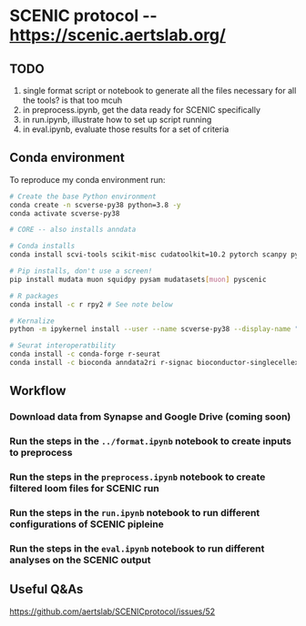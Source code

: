 # SCENIC protocol -- https://scenic.aertslab.org/

## TODO
1. single format script or notebook to generate all the files necessary for all the tools? is that too mcuh
2. in preprocess.ipynb, get the data ready for SCENIC specifically
3. in run.ipynb, illustrate how to set up script running
3. in eval.ipynb, evaluate those results for a set of criteria

## Conda environment

To reproduce my conda environment run:

```bash
# Create the base Python environment
conda create -n scverse-py38 python=3.8 -y
conda activate scverse-py38

# CORE -- also installs anndata

# Conda installs
conda install scvi-tools scikit-misc cudatoolkit=10.2 pytorch scanpy python-igraph leidenalg louvain -c conda-forge

# Pip installs, don't use a screen!
pip install mudata muon squidpy pysam mudatasets[muon] pyscenic

# R packages
conda install -c r rpy2 # See note below

# Kernalize
python -m ipykernel install --user --name scverse-py38 --display-name "Python 3.8 scverse"

# Seurat interoperatbility
conda install -c conda-forge r-seurat
conda install -c bioconda anndata2ri r-signac bioconductor-singlecellexperiment
```

## Workflow

### Download data from Synapse and Google Drive (coming soon)

### Run the steps in the `../format.ipynb` notebook to create inputs to preprocess

### Run the steps in the `preprocess.ipynb` notebook to create filtered loom files for SCENIC run

### Run the steps in the `run.ipynb` notebook to run different configurations of SCENIC pipleine

### Run the steps in the `eval.ipynb` notebook to run different analyses on the SCENIC output

## Useful Q&As
https://github.com/aertslab/SCENICprotocol/issues/52
